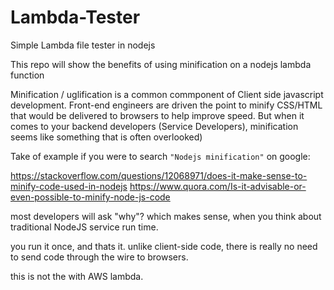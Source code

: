 # Lambda-Tester
Simple Lambda file tester in nodejs

This repo will show the benefits of using minification on a nodejs lambda function

Minification / uglification is a common commponent of Client side javascript development. Front-end engineers are driven the point to minify CSS/HTML that would be delivered to browsers to help improve speed. But when it comes to your backend developers (Service Developers), minification seems like something that is often overlooked)

Take of example if you were to search `"Nodejs minification"` on google:

https://stackoverflow.com/questions/12068971/does-it-make-sense-to-minify-code-used-in-nodejs
https://www.quora.com/Is-it-advisable-or-even-possible-to-minify-node-js-code

most developers will ask "why"? which makes sense, when you think about traditional NodeJS service run time.

you run it once, and thats it. unlike client-side code, there is really no need to send code through the wire to browsers.

this is not the with AWS lambda.



